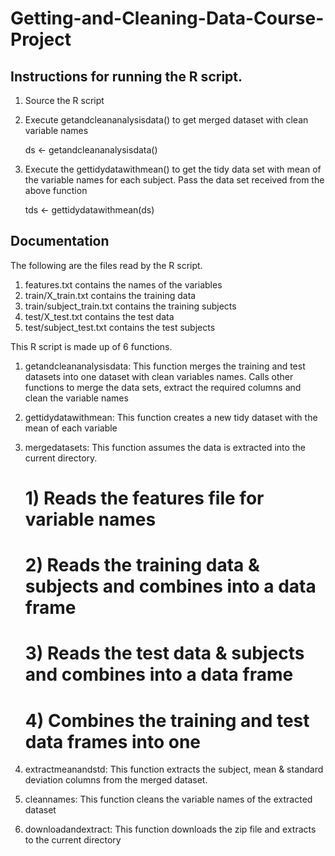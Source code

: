 # Getting-and-Cleaning-Data-Course-Project

## Instructions for running the R script.

1) Source the R script
2) Execute getandcleananalysisdata() to get merged dataset with clean variable names

   ds <- getandcleananalysisdata()
   
3) Execute the gettidydatawithmean() to get the tidy data set with mean of the variable names for each subject. Pass the data set received from the above function

   tds <- gettidydatawithmean(ds)
   
## Documentation

The following are the files read by the R script.

1) features.txt contains the names of the variables
2) train/X_train.txt contains the training data
3) train/subject_train.txt contains the training subjects
4) test/X_test.txt contains the test data
5) test/subject_test.txt contains the test subjects

This R script is made up of 6 functions.

1) getandcleananalysisdata: This function merges the training and test datasets 
into one dataset with clean variables names. Calls other functions to merge the
data sets, extract the required columns and clean the variable names

2) gettidydatawithmean: This function creates a new tidy dataset with the mean
of each variable

3) mergedatasets: This function assumes the data is extracted into the current 
directory.
    # 1) Reads the features file for variable names
    # 2) Reads the training data & subjects and combines into a data frame
    # 3) Reads the test data & subjects and combines into a data frame
    # 4) Combines the training and test data frames into one
    
4) extractmeanandstd: This function extracts the subject, mean & standard deviation columns 
from the merged dataset.

5) cleannames: This function cleans the variable names of the extracted dataset

6) downloadandextract: This function downloads the zip file and extracts to the current directory
